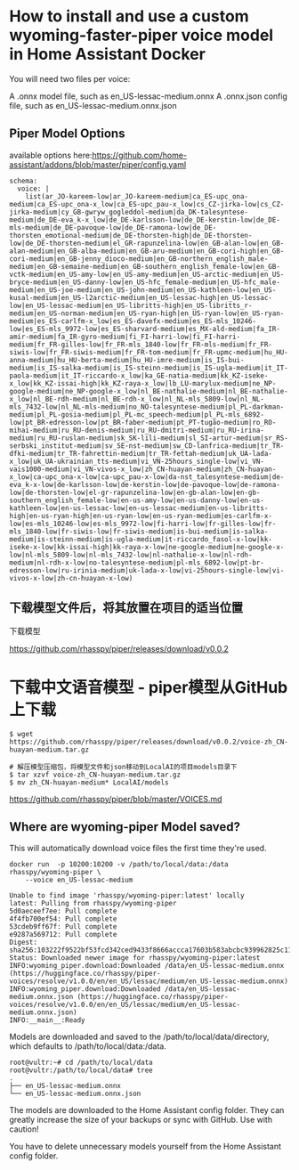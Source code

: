 # How to install and use a custom wyoming-faster-piper voice model in Home Assistant Docker

You will need two files per voice:

A .onnx model file, such as en_US-lessac-medium.onnx
A .onnx.json config file, such as en_US-lessac-medium.onnx.json

## Piper Model Options

available options here:https://github.com/home-assistant/addons/blob/master/piper/config.yaml

~~~
schema:
  voice: |
    list(ar_JO-kareem-low|ar_JO-kareem-medium|ca_ES-upc_ona-medium|ca_ES-upc_ona-x_low|ca_ES-upc_pau-x_low|cs_CZ-jirka-low|cs_CZ-jirka-medium|cy_GB-gwryw_gogleddol-medium|da_DK-talesyntese-medium|de_DE-eva_k-x_low|de_DE-karlsson-low|de_DE-kerstin-low|de_DE-mls-medium|de_DE-pavoque-low|de_DE-ramona-low|de_DE-thorsten_emotional-medium|de_DE-thorsten-high|de_DE-thorsten-low|de_DE-thorsten-medium|el_GR-rapunzelina-low|en_GB-alan-low|en_GB-alan-medium|en_GB-alba-medium|en_GB-aru-medium|en_GB-cori-high|en_GB-cori-medium|en_GB-jenny_dioco-medium|en_GB-northern_english_male-medium|en_GB-semaine-medium|en_GB-southern_english_female-low|en_GB-vctk-medium|en_US-amy-low|en_US-amy-medium|en_US-arctic-medium|en_US-bryce-medium|en_US-danny-low|en_US-hfc_female-medium|en_US-hfc_male-medium|en_US-joe-medium|en_US-john-medium|en_US-kathleen-low|en_US-kusal-medium|en_US-l2arctic-medium|en_US-lessac-high|en_US-lessac-low|en_US-lessac-medium|en_US-libritts-high|en_US-libritts_r-medium|en_US-norman-medium|en_US-ryan-high|en_US-ryan-low|en_US-ryan-medium|es_ES-carlfm-x_low|es_ES-davefx-medium|es_ES-mls_10246-low|es_ES-mls_9972-low|es_ES-sharvard-medium|es_MX-ald-medium|fa_IR-amir-medium|fa_IR-gyro-medium|fi_FI-harri-low|fi_FI-harri-medium|fr_FR-gilles-low|fr_FR-mls_1840-low|fr_FR-mls-medium|fr_FR-siwis-low|fr_FR-siwis-medium|fr_FR-tom-medium|fr_FR-upmc-medium|hu_HU-anna-medium|hu_HU-berta-medium|hu_HU-imre-medium|is_IS-bui-medium|is_IS-salka-medium|is_IS-steinn-medium|is_IS-ugla-medium|it_IT-paola-medium|it_IT-riccardo-x_low|ka_GE-natia-medium|kk_KZ-iseke-x_low|kk_KZ-issai-high|kk_KZ-raya-x_low|lb_LU-marylux-medium|ne_NP-google-medium|ne_NP-google-x_low|nl_BE-nathalie-medium|nl_BE-nathalie-x_low|nl_BE-rdh-medium|nl_BE-rdh-x_low|nl_NL-mls_5809-low|nl_NL-mls_7432-low|nl_NL-mls-medium|no_NO-talesyntese-medium|pl_PL-darkman-medium|pl_PL-gosia-medium|pl_PL-mc_speech-medium|pl_PL-mls_6892-low|pt_BR-edresson-low|pt_BR-faber-medium|pt_PT-tugão-medium|ro_RO-mihai-medium|ru_RU-denis-medium|ru_RU-dmitri-medium|ru_RU-irina-medium|ru_RU-ruslan-medium|sk_SK-lili-medium|sl_SI-artur-medium|sr_RS-serbski_institut-medium|sv_SE-nst-medium|sw_CD-lanfrica-medium|tr_TR-dfki-medium|tr_TR-fahrettin-medium|tr_TR-fettah-medium|uk_UA-lada-x_low|uk_UA-ukrainian_tts-medium|vi_VN-25hours_single-low|vi_VN-vais1000-medium|vi_VN-vivos-x_low|zh_CN-huayan-medium|zh_CN-huayan-x_low|ca-upc_ona-x-low|ca-upc_pau-x-low|da-nst_talesyntese-medium|de-eva_k-x-low|de-karlsson-low|de-kerstin-low|de-pavoque-low|de-ramona-low|de-thorsten-low|el-gr-rapunzelina-low|en-gb-alan-low|en-gb-southern_english_female-low|en-us-amy-low|en-us-danny-low|en-us-kathleen-low|en-us-lessac-low|en-us-lessac-medium|en-us-libritts-high|en-us-ryan-high|en-us-ryan-low|en-us-ryan-medium|es-carlfm-x-low|es-mls_10246-low|es-mls_9972-low|fi-harri-low|fr-gilles-low|fr-mls_1840-low|fr-siwis-low|fr-siwis-medium|is-bui-medium|is-salka-medium|is-steinn-medium|is-ugla-medium|it-riccardo_fasol-x-low|kk-iseke-x-low|kk-issai-high|kk-raya-x-low|ne-google-medium|ne-google-x-low|nl-mls_5809-low|nl-mls_7432-low|nl-nathalie-x-low|nl-rdh-medium|nl-rdh-x-low|no-talesyntese-medium|pl-mls_6892-low|pt-br-edresson-low|ru-irinia-medium|uk-lada-x-low|vi-25hours-single-low|vi-vivos-x-low|zh-cn-huayan-x-low)

~~~




## 下载模型文件后，将其放置在项目的适当位置

下载模型

https://github.com/rhasspy/piper/releases/download/v0.0.2


# 下载中文语音模型 - piper模型从GitHub上下载
~~~
$ wget https://github.com/rhasspy/piper/releases/download/v0.0.2/voice-zh_CN-huayan-medium.tar.gz

# 解压模型压缩包，将模型文件和json移动到LocalAI的项目models目录下
$ tar xzvf voice-zh_CN-huayan-medium.tar.gz
$ mv zh_CN-huayan-medium* LocalAI/models
~~~

https://github.com/rhasspy/piper/blob/master/VOICES.md



## Where are wyoming-piper Model saved?

This will automatically download voice files the first time they're used.

~~~
docker run  -p 10200:10200 -v /path/to/local/data:/data rhasspy/wyoming-piper \
    --voice en_US-lessac-medium
~~~    

~~~
Unable to find image 'rhasspy/wyoming-piper:latest' locally
latest: Pulling from rhasspy/wyoming-piper
5d0aeceef7ee: Pull complete 
4f4fb700ef54: Pull complete 
53cdeb9ff67f: Pull complete 
e9287a569712: Pull complete 
Digest: sha256:103222f9522bf53fcd342ced9433f8666accca17603b583abcbc939962825c11
Status: Downloaded newer image for rhasspy/wyoming-piper:latest
INFO:wyoming_piper.download:Downloaded /data/en_US-lessac-medium.onnx (https://huggingface.co/rhasspy/piper-voices/resolve/v1.0.0/en/en_US/lessac/medium/en_US-lessac-medium.onnx)
INFO:wyoming_piper.download:Downloaded /data/en_US-lessac-medium.onnx.json (https://huggingface.co/rhasspy/piper-voices/resolve/v1.0.0/en/en_US/lessac/medium/en_US-lessac-medium.onnx.json)
INFO:__main__:Ready
~~~


Models are downloaded and saved to the /path/to/local/data/directory, which defaults to /path/to/local/data:/data. 
~~~
root@vultr:~# cd /path/to/local/data
root@vultr:/path/to/local/data# tree
.
├── en_US-lessac-medium.onnx
└── en_US-lessac-medium.onnx.json
~~~


The models are downloaded to the Home Assistant config folder. They can greatly increase the size of your backups or sync with GitHub. Use with caution!

You have to delete unnecessary models yourself from the Home Assistant config folder.





